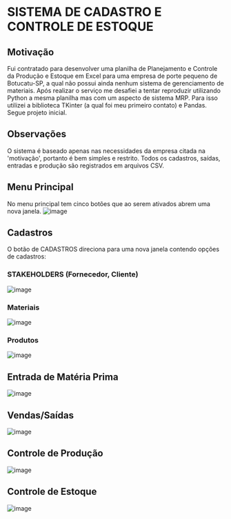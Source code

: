 # SISTEMA DE CADASTRO E CONTROLE DE ESTOQUE

## Motivação
Fui contratado para desenvolver uma planilha de Planejamento e Controle da Produção e Estoque em Excel para uma empresa de porte pequeno de Botucatu-SP, a qual não possui ainda nenhum sistema de gerenciamento de materiais.
Após realizar o serviço me desafiei a tentar reproduzir utilizando Python a mesma planilha mas com um aspecto de sistema MRP. Para isso utilizei a biblioteca TKinter (a qual foi meu primeiro contato) e Pandas. Segue projeto inicial.

## Observações
O sistema é baseado apenas nas necessidades da empresa citada na 'motivação', portanto é bem simples e restrito. 
Todos os cadastros, saídas, entradas e produção são registrados em arquivos CSV.

## Menu Principal
No menu principal tem cinco botões que ao serem ativados abrem uma nova janela.
![image](https://user-images.githubusercontent.com/102493387/200143977-57810c8e-f831-4fea-b3ee-f6f86fe88f91.png)

## Cadastros
O botão de CADASTROS direciona para uma nova janela contendo opções de cadastros:
  ### STAKEHOLDERS (Fornecedor, Cliente)
  
  ![image](https://user-images.githubusercontent.com/102493387/200144053-e21bb6b1-0dc3-4159-b20c-e7c28ddd0d36.png)
  
  ### Materiais
  
  ![image](https://user-images.githubusercontent.com/102493387/200144064-55eb5c7a-82ed-4b5c-b59d-c106500e5427.png)
  
  ### Produtos

   ![image](https://user-images.githubusercontent.com/102493387/200144106-58e506bc-7aef-4f3d-a2c7-bbf6f5494802.png)

## Entrada de Matéria Prima
![image](https://user-images.githubusercontent.com/102493387/200144127-3a9aea1a-e196-4687-97e5-6cdffd625958.png)

## Vendas/Saídas
![image](https://user-images.githubusercontent.com/102493387/200144143-39555c2b-902d-4f1e-aaf4-6f5f8ee03a27.png)

## Controle de Produção
![image](https://user-images.githubusercontent.com/102493387/200144150-e7213f3b-64b2-4251-9451-837d09265931.png)

## Controle de Estoque
![image](https://user-images.githubusercontent.com/102493387/200144174-5db0ecec-59e0-4302-8712-cb2bdcf16e7d.png)


